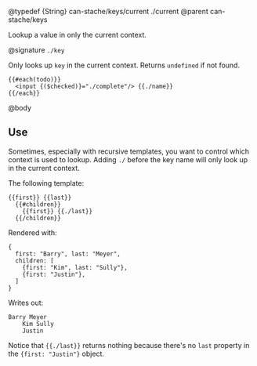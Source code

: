 @typedef {String} can-stache/keys/current ./current
@parent can-stache/keys

Lookup a value in only the current context.

@signature `./key`

Only looks up `key` in the current context.  Returns `undefined` if
not found.

```
{{#each(todo)}}
  <input {($checked)}="./complete"/> {{./name}}
{{/each}}
```

@body

## Use

Sometimes, especially with recursive templates, you want to control which
context is used to lookup.  Adding `./` before the key name will
only look up in the current context.

The following template:

    {{first}} {{last}}
      {{#children}}
        {{first}} {{./last}}
      {{/children}}

Rendered with:

    {
      first: "Barry", last: "Meyer",
      children: [
        {first: "Kim", last: "Sully"},
        {first: "Justin"},
      ]
    }

Writes out:

    Barry Meyer
        Kim Sully
        Justin

Notice that `{{./last}}` returns nothing because there's no `last` property
in the `{first: "Justin"}` object.
